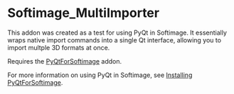 Softimage_MultiImporter
=======================


This addon was created as a test for using PyQt in Softimage. It essentially wraps native import commands into a single Qt interface, allowing you to import multple 3D formats at once.

Requires the [PyQtForSoftimage](https://github.com/caron/PyQtForSoftimage) addon.

For more information on using PyQt in Softimage, see [Installing PyQtForSoftimage](http://xsisupport.com/2014/01/07/installing-pyqtforsoftimage/).
